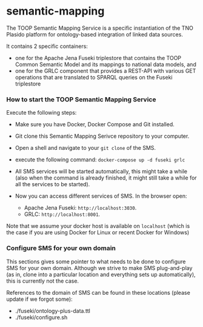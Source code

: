 # semantic-mapping

The TOOP Semantic Mapping Service is a specific instantiation of the TNO Plasido platform for ontology-based integration of linked data sources.

It contains 2 specific containers:
- one for the Apache Jena Fuseki triplestore that contains the TOOP Common Semantic Model and its mappings to national data models, and
- one for the GRLC component that provides a REST-API with various GET operations that are translated to SPARQL queries on the Fuseki triplestore  

### How to start the TOOP Semantic Mapping Service
Execute the following steps:

- Make sure you have Docker, Docker Compose and Git installed.
- Git clone this Semantic Mapping Serivce repository to your computer.
- Open a shell and navigate to your `git clone` of the SMS.
- execute the following command: `docker-compose up -d fuseki grlc`
- All SMS services will be started automatically, this might take a while (also when the command is already finished, it might still take a while for all the services to be started).
- Now you can access different services of SMS. In the browser open:

	- Apache Jena Fuseki: `http://localhost:3030`.
	- GRLC: `http://localhost:8001`.
	
Note that we assume your docker host is available on `localhost` (which is the case if you are using Docker for Linux or recent Docker for Windows)

### Configure SMS for your own domain
This sections gives some pointer to what needs to be done to configure SMS for your own domain. Although we strive to make SMS plug-and-play (as in, clone into a particular location and everything sets up automatically), this is currently not the case.

References to the domain of SMS can be found in these locations (please update if we forgot some):

- ./fuseki/ontology-plus-data.ttl
- ./fuseki/configure.sh


